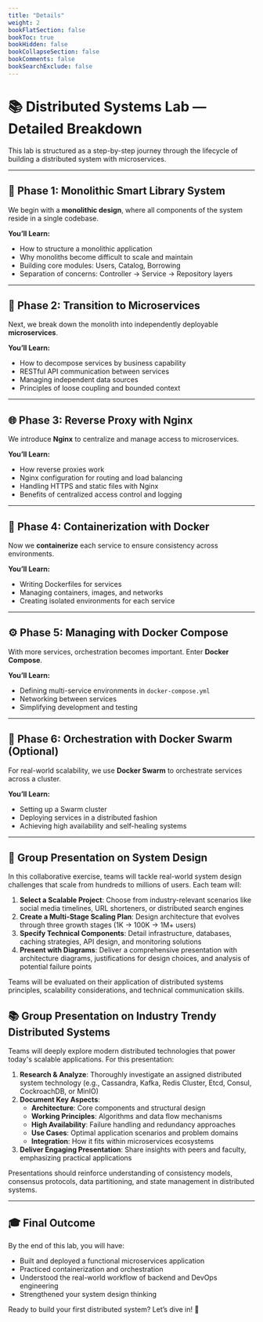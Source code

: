 ```yaml
---
title: "Details"
weight: 2
bookFlatSection: false
bookToc: true
bookHidden: false         
bookCollapseSection: false
bookComments: false
bookSearchExclude: false
---
```

# 📚 Distributed Systems Lab — Detailed Breakdown

This lab is structured as a step-by-step journey through the lifecycle of building a distributed system with microservices.

---

## 🚀 Phase 1: Monolithic Smart Library System

We begin with a **monolithic design**, where all components of the system reside in a single codebase.

**You’ll Learn:**
- How to structure a monolithic application
- Why monoliths become difficult to scale and maintain
- Building core modules: Users, Catalog, Borrowing
- Separation of concerns: Controller → Service → Repository layers

---

## 🧩 Phase 2: Transition to Microservices

Next, we break down the monolith into independently deployable **microservices**.

**You’ll Learn:**
- How to decompose services by business capability
- RESTful API communication between services
- Managing independent data sources
- Principles of loose coupling and bounded context

---

## 🌐 Phase 3: Reverse Proxy with Nginx

We introduce **Nginx** to centralize and manage access to microservices.

**You’ll Learn:**
- How reverse proxies work
- Nginx configuration for routing and load balancing
- Handling HTTPS and static files with Nginx
- Benefits of centralized access control and logging

---

## 🐳 Phase 4: Containerization with Docker

Now we **containerize** each service to ensure consistency across environments.

**You’ll Learn:**
- Writing Dockerfiles for services
- Managing containers, images, and networks
- Creating isolated environments for each service

---

## ⚙️ Phase 5: Managing with Docker Compose 

With more services, orchestration becomes important. Enter **Docker Compose**.

**You’ll Learn:**
- Defining multi-service environments in `docker-compose.yml`
- Networking between services
- Simplifying development and testing

---

## 🚢 Phase 6: Orchestration with Docker Swarm (Optional)

For real-world scalability, we use **Docker Swarm** to orchestrate services across a cluster.

**You’ll Learn:**
- Setting up a Swarm cluster
- Deploying services in a distributed fashion
- Achieving high availability and self-healing systems

---

## 🧠 Group Presentation on System Design

In this collaborative exercise, teams will tackle real-world system design challenges that scale from hundreds to millions of users. Each team will:

1. **Select a Scalable Project**: Choose from industry-relevant scenarios like social media timelines, URL shorteners, or distributed search engines
2. **Create a Multi-Stage Scaling Plan**: Design architecture that evolves through three growth stages (1K → 100K → 1M+ users)
3. **Specify Technical Components**: Detail infrastructure, databases, caching strategies, API design, and monitoring solutions
4. **Present with Diagrams**: Deliver a comprehensive presentation with architecture diagrams, justifications for design choices, and analysis of potential failure points

Teams will be evaluated on their application of distributed systems principles, scalability considerations, and technical communication skills.

## 📚 Group Presentation on Industry Trendy Distributed Systems

Teams will deeply explore modern distributed technologies that power today's scalable applications. For this presentation:

1. **Research & Analyze**: Thoroughly investigate an assigned distributed system technology (e.g., Cassandra, Kafka, Redis Cluster, Etcd, Consul, CockroachDB, or MinIO)
2. **Document Key Aspects**:
   - **Architecture**: Core components and structural design
   - **Working Principles**: Algorithms and data flow mechanisms
   - **High Availability**: Failure handling and redundancy approaches
   - **Use Cases**: Optimal application scenarios and problem domains
   - **Integration**: How it fits within microservices ecosystems
3. **Deliver Engaging Presentation**: Share insights with peers and faculty, emphasizing practical applications

Presentations should reinforce understanding of consistency models, consensus protocols, data partitioning, and state management in distributed systems.

---

## 🎓 Final Outcome

By the end of this lab, you will have:

- Built and deployed a functional microservices application
- Practiced containerization and orchestration
- Understood the real-world workflow of backend and DevOps engineering
- Strengthened your system design thinking

Ready to build your first distributed system? Let’s dive in! 🚀
